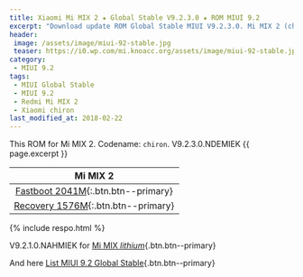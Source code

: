 ```yaml
---
title: Xiaomi Mi MIX 2 ★ Global Stable V9.2.3.0 ★ ROM MIUI 9.2
excerpt: "Download update ROM Global Stable MIUI V9.2.3.0. Mi MIX 2 (chiron). Recovery ROM (updater/.zip) Fastboot ROM (firmware/.tgz)"
header:
 image: /assets/image/miui-92-stable.jpg
 teaser: https://i0.wp.com/mi.knoacc.org/assets/image/miui-92-stable.jpg?resize=420,210
category:
 - MIUI 9.2
tags:
 - MIUI Global Stable
 - MIUI 9.2
 - Redmi Mi MIX 2
 - Xiaomi chiron
last_modified_at: 2018-02-22
---
```

This ROM for Mi MIX 2. Codename: `chiron`. V9.2.3.0.NDEMIEK {{ page.excerpt }}

| Mi MIX 2 |
|:------:|
| [Fastboot 2041M](bigota?ver=V9.2.3.0.NDEMIEK&type=chiron_global_images&size=2041M&name=20171227.0000.00_7.1_global_ca1edb6b9f.tgz){:.btn.btn--primary} |
| [Recovery 1576M](bigota?ver=V9.2.3.0.NDEMIEK&type=miui_MIMIX2Global&size=1576M&name=97af48f638_7.1.zip){:.btn.btn--primary} |

{% include respo.html %}

V9.2.1.0.NAHMIEK for [Mi MIX _lithium_](/global-stable-miui-92-mi-mix-lithium-fastboot-recovery){.btn.btn--primary}

And here [List MIUI 9.2 Global Stable](https://mi.knoacc.org/update-rom-miui-92-global-stable-full-changelog){.btn.btn--primary}
